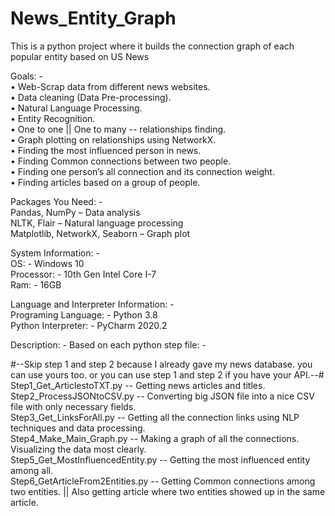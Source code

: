 # News_Entity_Graph
This is a python project where it builds the connection graph of each popular entity based on US News

Goals: -        
•	Web-Scrap data from different news websites.        
•	Data cleaning (Data Pre-processing).        
•	Natural Language Processing.        
•	Entity Recognition.     
•	One to one || One to many -- relationships finding.     
•	Graph plotting on relationships using NetworkX.     
•	Finding the most influenced person in news.     
•	Finding Common connections between two people.      
•	Finding one person’s all connection and its connection weight.      
•	Finding articles based on a group of people.        


Packages You Need: -    
    Pandas, NumPy – Data analysis    
    NLTK, Flair – Natural language processing    
    Matplotlib, NetworkX, Seaborn – Graph plot    

System Information: -   
	OS: - Windows 10    
    Processor: - 10th Gen Intel Core I-7    
	Ram: - 16GB    

Language and Interpreter Information: -     
	Programing Language: - Python 3.8    
	Python Interpreter: - PyCharm 2020.2    

Description: -
Based on each python step file: - 

#--Skip step 1 and step 2 because I already gave my news database. you can use yours too. or you can use step 1 and step 2 if you have your API.--#
Step1_Get_ArticlestoTXT.py -- Getting news articles and titles.                             
Step2_ProcessJSONtoCSV.py -- Converting big JSON file into a nice CSV file with only necessary fields.  
Step3_Get_LinksForAll.py -- Getting all the connection links using NLP techniques and data processing.  
Step4_Make_Main_Graph.py -- Making a graph of all the connections. Visualizing the data most clearly.   
Step5_Get_MostInfluencedEntity.py -- Getting the most influenced entity among all.  
Step6_GetArticleFrom2Entities.py -- Getting Common connections among two entities. || Also getting article where two entities showed up in the same article.    

